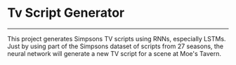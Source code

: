 # Tv Script Generator
---

This project generates Simpsons TV scripts using RNNs, especially LSTMs. Just by using part of the Simpsons dataset of scripts from 27 seasons, the neural network will generate a new TV script for a scene at Moe's Tavern.

